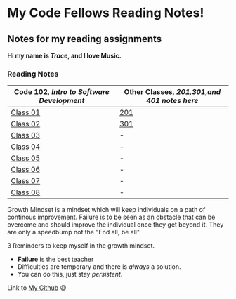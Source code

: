 # My Code Fellows Reading Notes!

## Notes for my reading assignments ##

**Hi my name is _Trace_, and I love Music.**



<h3 style=“display:block;
           margin-left: auto;
           margin-right:auto;
           text-align: center;“>
  Reading Notes</h3> 
  
  **Code 102**, _Intro to Software Development_ | **Other Classes**, _201,301,and 401 notes here_
------------ | -------------
[Class 01](https://tracedugar.github.io/reading-notes/) | [201](https://github.com/TraceDugar/reading-notes/blob/main/201/Toc.md)
[Class 02](https://github.com/TraceDugar/reading-notes/blob/main/102/class2.md) | [301](https://github.com/TraceDugar/reading-notes/blob/main/301/toc.md)
[Class 03](https://github.com/TraceDugar/reading-notes/blob/main/102/class3.md) | -
[Class 04](https://github.com/TraceDugar/reading-notes/blob/main/102/class4.txt) | -
[Class 05](https://github.com/TraceDugar/reading-notes/blob/main/102/class5.md) | -
[Class 06](https://github.com/TraceDugar/reading-notes/blob/main/102/class6.md) | -
[Class 07](https://github.com/TraceDugar/reading-notes/blob/main/102/class7.md) | -
[Class 08](https://github.com/TraceDugar/reading-notes/blob/main/102/class8.md) | -




Growth Mindset is a mindset which will keep individuals on a path of continous improvement.
Failure is to be seen as an obstacle that can be overcome and should improve the individual once they get beyond it.
They are only a speedbump not the "End all, be all"





3 Reminders to keep myself in the growth mindset.

- **Failure** is the best teacher
- Difficulties are temporary and there is _always_ a solution.
- You can do this, just stay _persistent_.

Link to [My Github](https://github.com/TraceDugar) 😃
